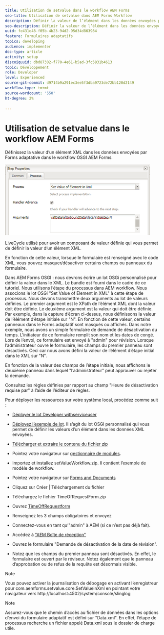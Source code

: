 ```yaml
---
title: Utilisation de setvalue dans le workflow AEM Forms
seo-title: Utilisation de setvalue dans AEM Forms Workflow
description: Définir la valeur de l’élément dans les données envoyées par Forms adaptative dans AEM Forms OSGI
seo-description: Définir la valeur de l’élément dans les données envoyées par Forms adaptative dans AEM Forms OSGI
uuid: fe431e48-f05b-4b23-94d2-95d34d863984
feature: Formulaires adaptatifs
topics: developing
audience: implementer
doc-type: article
activity: setup
discoiquuid: dbd87302-f770-4e61-b5ad-3fc5831b4613
topic: Développement
role: Developer
level: Experienced
source-git-commit: d9714b9a291ec3ee5f3dba9723de72bb120d2149
workflow-type: tm+mt
source-wordcount: '550'
ht-degree: 2%

---
```



# Utilisation de setvalue dans le workflow AEM Forms

Définissez la valeur d’un élément XML dans les données envoyées par Forms adaptative dans le workflow OSGI AEM Forms.

![SetValue](assets/setvalue.png)

LiveCycle utilisé pour avoir un composant de valeur définie qui vous permet de définir la valeur d’un élément XML.

En fonction de cette valeur, lorsque le formulaire est renseigné avec le code XML, vous pouvez masquer/désactiver certains champs ou panneaux du formulaire.

Dans AEM Forms OSGI : nous devrons écrire un lot OSGi personnalisé pour définir la valeur dans le XML. Le bundle est fourni dans le cadre de ce tutoriel.
Nous utilisons l’étape du processus dans AEM workflow. Nous associons le lot OSGi &quot;Set Value of Element in XML&quot; à cette étape de processus.
Nous devons transmettre deux arguments au lot de valeurs définies. Le premier argument est le XPath de l’élément XML dont la valeur doit être définie. Le deuxième argument est la valeur qui doit être définie.
Par exemple, dans la capture d’écran ci-dessus, nous définissons la valeur de l’élément d’étape initiale sur &quot;N&quot;.
En fonction de cette valeur, certains panneaux dans le Forms adaptatif sont masqués ou affichés.
Dans notre exemple, nous avons un simple formulaire de demande de désactivation du temps. L&#39;initiateur de ce formulaire remplit son nom et les dates de congé. Lors de l’envoi, ce formulaire est envoyé à &quot;admin&quot; pour révision. Lorsque l’administrateur ouvre le formulaire, les champs du premier panneau sont désactivés. Ceci car nous avons défini la valeur de l’élément d’étape initial dans le XML sur &quot;N&quot;.

En fonction de la valeur des champs de l’étape initiale, nous affichons le deuxième panneau dans lequel &quot;l’administrateur&quot; peut approuver ou rejeter la demande.

Consultez les règles définies par rapport au champ &quot;Heure de désactivation requise par&quot; à l’aide de l’éditeur de règles.

Pour déployer les ressources sur votre système local, procédez comme suit :

* [Déployer le lot Developer withserviceuser](/help/forms/assets/common-osgi-bundles/DevelopingWithServiceUser.jar)

* [Déployez l’exemple de lot](/help/forms/assets/common-osgi-bundles/SetValueApp.core-1.0-SNAPSHOT.jar). Il s’agit du lot OSGI personnalisé qui vous permet de définir les valeurs d’un élément dans les données XML envoyées.

* [Télécharger et extraire le contenu du fichier zip](assets/setvalueassets.zip)
* Pointez votre navigateur sur [gestionnaire de modules](http://localhost:4502/crx/packmgr/index.jsp).
* Importez et installez setValueWorkflow.zip. Il contient l’exemple de modèle de workflow.
* Pointez votre navigateur sur [Forms and Documents](http://localhost:4502/aem/forms.html/content/dam/formsanddocuments)
* Cliquez sur Créer | Téléchargement du fichier
* Téléchargez le fichier TimeOfRequestForm.zip
* Ouvrez [TimeOffRequestform](http://localhost:4502/content/dam/formsanddocuments/timeoffapplication/jcr:content?wcmmode=disabled)
* Renseignez les 3 champs obligatoires et envoyez
* Connectez-vous en tant qu’&quot;admin&quot; à AEM (si ce n’est pas déjà fait).
* Accédez à [&quot;AEM Boîte de réception&quot;](http://localhost:4502/aem/inbox)
* Ouvrez le formulaire &quot;Demande de désactivation de la date de révision&quot;.
* Notez que les champs du premier panneau sont désactivés. En effet, le formulaire est ouvert par le réviseur. Notez également que le panneau d’approbation ou de refus de la requête est désormais visible.

>[!NOTE]
>
>Vous pouvez activer la journalisation de débogage en activant l’enregistreur pour
>com.aemforms.setvalue.core.SetValueinXml
>en pointant votre navigateur vers http://localhost:4502/system/console/slinglog

>[!NOTE]
>
>Assurez-vous que le chemin d’accès au fichier de données dans les options d’envoi du formulaire adaptatif est défini sur &quot;Data.xml&quot;. En effet, l’étape de processus recherche un fichier appelé Data.xml sous le dossier de charge utile.
